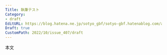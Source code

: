 ```yaml
---
Title: 執筆テスト
Category:
- draft
EditURL: https://blog.hatena.ne.jp/sotyo_gbf/sotyo-gbf.hatenablog.com/atom/entry/4207112889925357553
Draft: true
CustomPath: 2022/10/issue_407/draft
---
```


本文
